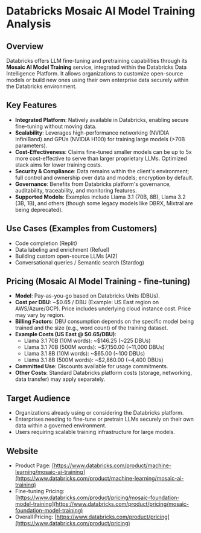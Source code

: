 # Databricks Mosaic AI Model Training Analysis

## Overview
Databricks offers LLM fine-tuning and pretraining capabilities through its **Mosaic AI Model Training** service, integrated within the Databricks Data Intelligence Platform. It allows organizations to customize open-source models or build new ones using their own enterprise data securely within the Databricks environment.

## Key Features
- **Integrated Platform**: Natively available in Databricks, enabling secure fine-tuning without moving data.
- **Scalability**: Leverages high-performance networking (NVIDIA InfiniBand) and GPUs (NVIDIA H100) for training large models (>70B parameters).
- **Cost-Effectiveness**: Claims fine-tuned smaller models can be up to 5x more cost-effective to serve than larger proprietary LLMs. Optimized stack aims for lower training costs.
- **Security & Compliance**: Data remains within the client's environment; full control and ownership over data and models; encryption by default.
- **Governance**: Benefits from Databricks platform's governance, auditability, traceability, and monitoring features.
- **Supported Models**: Examples include Llama 3.1 (70B, 8B), Llama 3.2 (3B, 1B), and others (though some legacy models like DBRX, Mixtral are being deprecated).

## Use Cases (Examples from Customers)
- Code completion (Replit)
- Data labeling and enrichment (Refuel)
- Building custom open-source LLMs (AI2)
- Conversational queries / Semantic search (Stardog)

## Pricing (Mosaic AI Model Training - fine-tuning)
- **Model**: Pay-as-you-go based on Databricks Units (DBUs).
- **Cost per DBU**: ~$0.65 / DBU (Example: US East region on AWS/Azure/GCP). Price includes underlying cloud instance cost. Price may vary by region.
- **Billing Factors**: DBU consumption depends on the specific model being trained and the size (e.g., word count) of the training dataset.
- **Example Costs (US East @ $0.65/DBU)**:
    - Llama 3.1 70B (10M words): ~$146.25 (~225 DBUs)
    - Llama 3.1 70B (500M words): ~$7,150.00 (~11,000 DBUs)
    - Llama 3.1 8B (10M words): ~$65.00 (~100 DBUs)
    - Llama 3.1 8B (500M words): ~$2,860.00 (~4,400 DBUs)
- **Committed Use**: Discounts available for usage commitments.
- **Other Costs**: Standard Databricks platform costs (storage, networking, data transfer) may apply separately.

## Target Audience
- Organizations already using or considering the Databricks platform.
- Enterprises needing to fine-tune or pretrain LLMs securely on their own data within a governed environment.
- Users requiring scalable training infrastructure for large models.

## Website
- Product Page: [https://www.databricks.com/product/machine-learning/mosaic-ai-training](https://www.databricks.com/product/machine-learning/mosaic-ai-training)
- Fine-tuning Pricing: [https://www.databricks.com/product/pricing/mosaic-foundation-model-training](https://www.databricks.com/product/pricing/mosaic-foundation-model-training)
- Overall Pricing: [https://www.databricks.com/product/pricing](https://www.databricks.com/product/pricing)
